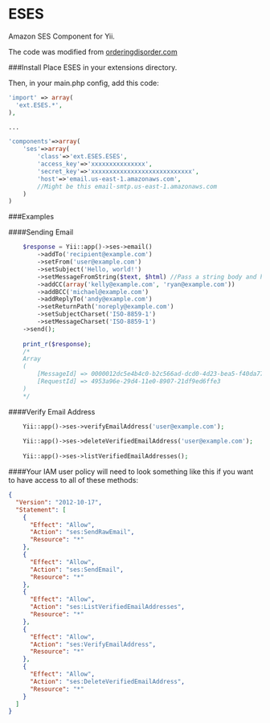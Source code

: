 ESES
====

Amazon SES Component for Yii.

The code was modified from [orderingdisorder.com](http://www.orderingdisorder.com/aws/ses/)


###Install
Place ESES in your extensions directory.

Then, in your main.php config, add this code:

```php
'import' => array(
  'ext.ESES.*',
),

...

'components'=>array(
	'ses'=>array(
		'class'=>'ext.ESES.ESES',
		'access_key'=>'xxxxxxxxxxxxxxx',
		'secret_key'=>'xxxxxxxxxxxxxxxxxxxxxxxxxxxx',
		'host'=>'email.us-east-1.amazonaws.com',
		//Might be this email-smtp.us-east-1.amazonaws.com
	)
)
```

###Examples

####Sending Email

```php
	$response = Yii::app()->ses->email()
		->addTo('recipient@example.com')
		->setFrom('user@example.com')
		->setSubject('Hello, world!')
		->setMessageFromString($text, $html) //Pass a string body and html body
		->addCC(array('kelly@example.com', 'ryan@example.com'))
		->addBCC('michael@example.com')
		->addReplyTo('andy@example.com')
		->setReturnPath('noreply@example.com')
		->setSubjectCharset('ISO-8859-1')
		->setMessageCharset('ISO-8859-1')
	->send();
		
	print_r($response);
	/*
	Array
	(
  		[MessageId] => 0000012dc5e4b4c0-b2c566ad-dcd0-4d23-bea5-f40da774033c-000000
  		[RequestId] => 4953a96e-29d4-11e0-8907-21df9ed6ffe3
	)
	*/
```

####Verify Email Address
```php
	Yii::app()->ses->verifyEmailAddress('user@example.com');
	
	Yii::app()->ses->deleteVerifiedEmailAddress('user@example.com');
	
	Yii::app()->ses->listVerifiedEmailAddresses();
```

####Your IAM user policy will need to look something like this if you want to have access to all of these methods:
```json
{
  "Version": "2012-10-17",
  "Statement": [
    {
      "Effect": "Allow",
      "Action": "ses:SendRawEmail",
      "Resource": "*"
    },
    {
      "Effect": "Allow",
      "Action": "ses:SendEmail",
      "Resource": "*"
    },
    {
      "Effect": "Allow",
      "Action": "ses:ListVerifiedEmailAddresses",
      "Resource": "*"
    },
    {
      "Effect": "Allow",
      "Action": "ses:VerifyEmailAddress",
      "Resource": "*"
    },
    {
      "Effect": "Allow",
      "Action": "ses:DeleteVerifiedEmailAddress",
      "Resource": "*"
    }
  ]
}
```
